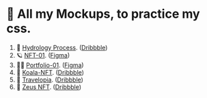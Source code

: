 # 🎀 All my Mockups, to practice my css.


1. 🌳 [Hydrology Process](https://mockups.pronicio.dev/). ([Dribbble](https://dribbble.com/shots/17080902--Exploration-SINAU-GEOGRAPHI-Website-Header-FREE-Download))  
2. 🪐 [NFT-01](https://mockups.pronicio.dev/NFT-01). ([Figma](https://www.figma.com/community/file/1021866359362564975))  
3. 👨‍🎓 [Portfolio-01](https://mockups.pronicio.dev/Portfolio-01). ([Figma](https://www.figma.com/community/file/1137042670946512035))   
4. 🐨 [Koala-NFT](https://mockups.pronicio.dev/Koala-NFT). ([Dribbble](https://dribbble.com/shots/18129859-Koala-NFT-Collection-Website))  
5. 🌠 [Travelopia](https://mockups.pronicio.dev/Travelopia). ([Dribbble](https://dribbble.com/shots/19925855-Travelopia-Travel-Website-Homepage-Landing-page-Hero-section))  
6. 💎 [Zeus NFT](https://mockups.pronicio.dev/Travelopia). ([Dribbble](https://dribbble.com/shots/19749040-Landing-page-template-based-on-Zeus-Web-UI-kit)) 
